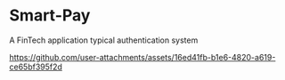# Smart-Pay
A FinTech application typical authentication system


https://github.com/user-attachments/assets/16ed41fb-b1e6-4820-a619-ce65bf395f2d

